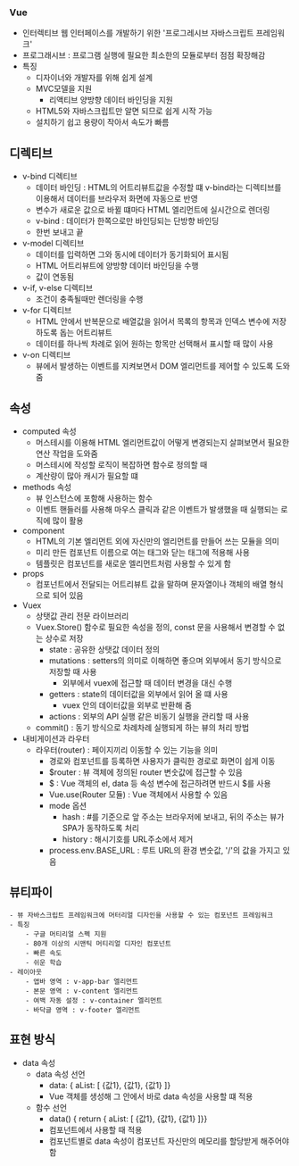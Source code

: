 ### Vue
- 인터렉티브 웹 인터페이스를 개발하기 위한 '프로그레시브 자바스크립트 프레임워크'
- 프로그래시브 : 프로그램 실행에 필요한 최소한의 모듈로부터 점점 확장해감
- 특징
    - 디자이너와 개발자를 위해 쉽게 설계
    - MVC모델을 지원
        - 리액티브 양방향 데이터 바인딩을 지원
    - HTML5와 자바스크립트만 알면 되므로 쉽게 시작 가능
    - 설치하기 쉽고 용량이 작아서 속도가 빠름

## 디렉티브
- v-bind 디렉티브
    - 데이터 바인딩 : HTML의 어트리뷰트값을 수정할 떄 v-bind라는 디렉티브를 이용해서 데이터를 브라우저 화면에 자동으로 반영
    - 변수가 새로운 값으로 바뀔 떄마다 HTML 엘리먼트에 실시간으로 렌더링
    - v-bind : 데이터가 한쪽으로만 바인딩되는 단방향 바인딩
    - 한번 보내고 끝
- v-model 디렉티브
    - 데이터를 입력하면 그와 동시에 데이터가 동기화되어 표시됨
    - HTML 어트리뷰트에 양방향 데이터 바인딩을 수행
    - 값이 연동됨
- v-if, v-else 디렉티브
    - 조건이 충족될때만 렌더링을 수행   
- v-for 디렉티브
    - HTML 안에서 반복문으로 배열값을 읽어서 목록의 항목과 인덱스 변수에 저장하도록 돕는 어트리뷰트
    - 데이터를 하나씩 차례로 읽어 원하는 항목만 선택해서 표시할 때 많이 사용
- v-on 디렉티브
    - 뷰에서 발생하는 이벤트를 지켜보면서 DOM 엘리먼트를 제어할 수 있도록 도와줌

## 속성
- computed 속성
    - 머스테시를 이용해 HTML 엘리먼트값이 어떻게 변경되는지 살펴보면서 필요한 연산 작업을 도와줌
    - 머스테시에 작성할 로직이 복잡하면 함수로 정의할 때
    - 계산량이 많아 캐시가 필요할 떄
- methods 속성
    - 뷰 인스턴스에 포함해 사용하는 함수
    - 이벤트 핸들러를 사용해 마우스 클릭과 같은 이벤트가 발생했을 때 실행되는 로직에 많이 활용
- component
    - HTML의 기본 엘리먼트 외에 자신만의 엘리먼트를 만들어 쓰는 모듈을 의미
    - 미리 만든 컴포넌트 이름으로 여는 태그와 닫는 태그에 적용해 사용
    - 템플릿은 컴포넌트를 새로운 엘리먼트처럼 사용할 수 있게 함
- props
    - 컴포넌트에서 전달되는 어트리뷰트 값을 말하며 문자열이나 객체의 배열 형식으로 되어 있음
- Vuex
    - 상탯값 관리 전문 라이브러리
    - Vuex.Store() 함수로 필요한 속성을 정의, const 문을 사용해서 변경할 수 없는 상수로 저장
        - state : 공유한 상탯값 데이터 정의
        - mutations : setters의 의미로 이해하면 좋으며 외부에서 동기 방식으로 저장할 때 사용
            - 외부에서 vuex에 접근할 때 데이터 변경을 대신 수행
        - getters : state의 데이터값을 외부에서 읽어 올 떄 사용
            - vuex 안의 데이터값을 외부로 반환해 줌
        - actions : 외부의 API 실행 같은 비동기 실행을 관리할 때 사용
    - commit() : 동기 방식으로 차례차례 실행되게 하는 뷰의 처리 방법
- 내비게이션과 라우터
    - 라우터(router) : 페이지끼리 이동할 수 있는 기능을 의미
        - 경로와 컴포넌트를 등록하면 사용자가 클릭한 경로로 화면이 쉽게 이동
        - $router : 뷰 객체에 정의된 router 변숫값에 접근할 수 있음
        - $ : Vue 객체의 el, data 등 속성 변수에 접근하려면 반드시 $를 사용
        - Vue.use(Router 모듈) : Vue 객체에서 사용할 수 있음 
        - mode 옵션
            - hash : #를 기준으로 앞 주소는 브라우저에 보내고, 뒤의 주소는 뷰가 SPA가 동작하도록 처리
            - history : 해시기호를 URL주소에서 제거
        - process.env.BASE_URL : 루트 URL의 환경 변숫값, '/'의 값을 가지고 있음

## 뷰티파이
    - 뷰 자바스크립트 프레임워크에 머터리얼 디자인을 사용할 수 있는 컴포넌트 프레임워크
    - 특징
        - 구글 머티리얼 스펙 지원
        - 80개 이상의 시맨틱 머티리얼 디자인 컴포넌트
        - 빠른 속도
        - 쉬운 학습
    - 레이아웃
        - 앱바 영역 : v-app-bar 엘리먼트
        - 본문 영역 : v-content 엘리먼트
        - 여백 자동 설정 : v-container 엘리먼트
        - 바닥글 영역 : v-footer 엘리먼트

## 표현 방식
- data 속성
    - data 속성 선언 
        - data: { aList: [ {값1}, {값1}, {값1} ]} 
        - Vue 객체를 생성해 그 안에서 바로 data 속성을 사용할 떄 적용
    - 함수 선언
        - data() { return { aList: [ {값1}, {값1}, {값1} ]}}
        - 컴포넌트에서 사용할 때 적용
        - 컴포넌트별로 data 속성이 컴포넌트 자신만의 메모리를 할당받게 해주어야 함